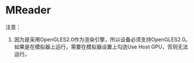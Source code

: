 # MReader

注意：
1. 因为是采用OpenGLES2.0作为渲染引擎，所以设备必须支持OpenGLES2.0。如果是在模拟器上运行，需要在模拟器设置上勾选Use Host GPU，否则无法运行。
